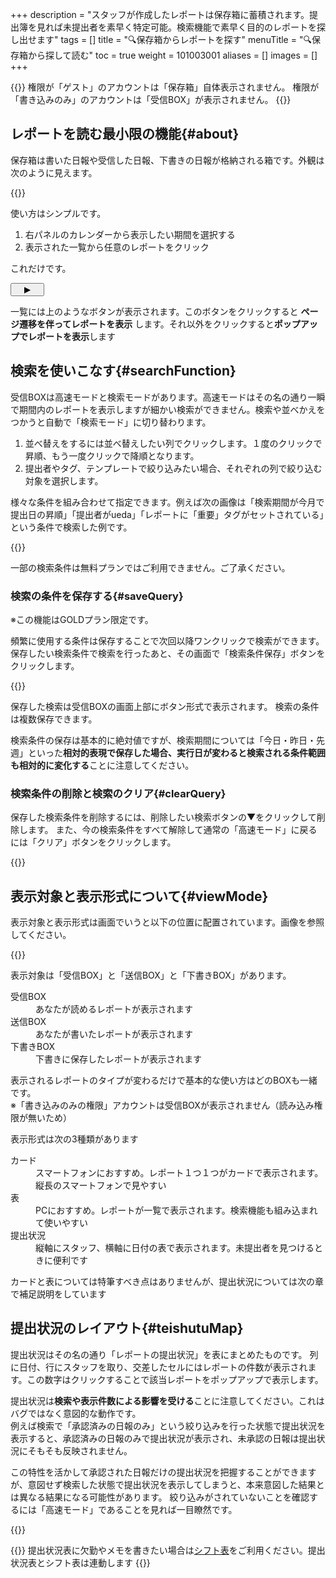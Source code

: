 +++
description = "スタッフが作成したレポートは保存箱に蓄積されます。提出簿を見れば未提出者を素早く特定可能。検索機能で素早く目的のレポートを探し出せます"
tags = []
title = "🔍保存箱からレポートを探す"
menuTitle = "🔍保存箱から探して読む"
toc = true
weight = 101003001
aliases = []
images = []
+++


{{<warning>}}
権限が「ゲスト」のアカウントは「保存箱」自体表示されません。
権限が「書き込みのみ」のアカウントは「受信BOX」が表示されません。
{{</warning>}}

## レポートを読む最小限の機能{#about}

保存箱は書いた日報や受信した日報、下書きの日報が格納される箱です。外観は次のように見えます。

{{<icatch filename="report-box1" msg="提出されたレポートは保存箱からアクセスできます。権限によっては保存箱にアクセスできないので注意">}}

使い方はシンプルです。

1. 右パネルのカレンダーから表示したい期間を選択する
2. 表示された一覧から任意のレポートをクリック

これだけです。  

<button class="playBtn" style="padding: 1px 20px">▶</button> 

一覧には上のようなボタンが表示されます。このボタンをクリックすると **ページ遷移を伴ってレポートを表示** します。それ以外をクリックすると**ポップアップでレポートを表示**します 



## 検索を使いこなす{#searchFunction}

受信BOXは高速モードと検索モードがあります。高速モードはその名の通り一瞬で期間内のレポートを表示しますが細かい検索ができません。検索や並べかえをつかうと自動で「検索モード」に切り替わります。

1. 並べ替えをするには並べ替えしたい列でクリックします。１度のクリックで昇順、もう一度クリックで降順となります。
1. 提出者やタグ、テンプレートで絞り込みたい場合、それぞれの列で絞り込む対象を選択します。

様々な条件を組み合わせて指定できます。例えば次の画像は「検索期間が今月で提出日の昇順」「提出者がueda」「レポートに「重要」タグがセットされている」という条件で検索した例です。


{{<icatch filename="search-report"  msg="タグや提出者など様々な方法でレポートを検索できます" alice="here">}}

一部の検索条件は無料プランではご利用できません。ご了承ください。


### 検索の条件を保存する{#saveQuery}

※この機能はGOLDプラン限定です。  

頻繁に使用する条件は保存することで次回以降ワンクリックで検索ができます。
保存したい検索条件で検索を行ったあと、その画面で「検索条件保存」ボタンをクリックします。

{{<icatch filename="save-query" msg="よく使う検索は保存すれば次回以降はワンクリックで検索できるよっ" alice="ok">}}

保存した検索は受信BOXの画面上部にボタン形式で表示されます。
検索の条件は複数保存できます。

検索条件の保存は基本的に絶対値ですが、検索期間については「今日・昨日・先週」といった**相対的表現で保存した場合、実行日が変わると検索される条件範囲も相対的に変化する**ことに注意してください。


### 検索条件の削除と検索のクリア{#clearQuery}


保存した検索条件を削除するには、削除したい検索ボタンの▼をクリックして削除します。
また、今の検索条件をすべて解除して通常の「高速モード」に戻るには「クリア」ボタンをクリックします。

{{<icatch filename="clear-query"  msg="不要になった保存検索は削除しましょう" >}}


## 表示対象と表示形式について{#viewMode}

表示対象と表示形式は画面でいうと以下の位置に配置されています。画像を参照してください。

{{<icatch filename="view-mode"  msg="スマホだと「カード」、PCだと「表」が見やすいかな？使いやすいのを選んでね" alice="please">}}


表示対象は「受信BOX」と「送信BOX」と「下書きBOX」があります。

<dl class="basic">
<dt>受信BOX</dt>
<dd>あなたが読めるレポートが表示されます</dd>
<dt>送信BOX</dt>
<dd>あなたが書いたレポートが表示されます</dd>
<dt>下書きBOX</dt>
<dd>下書きに保存したレポートが表示されます</dd>
</dl>


表示されるレポートのタイプが変わるだけで基本的な使い方はどのBOXも一緒です。  
※「書き込みのみの権限」アカウントは受信BOXが表示されません（読み込み権限が無いため）  
  
表示形式は次の3種類があります

<dl class="basic">
<dt>カード</dt>
<dd>スマートフォンにおすすめ。レポート１つ１つがカードで表示されます。縦長のスマートフォンで見やすい</dd>
<dt>表</dt>
<dd>PCにおすすめ。レポートが一覧で表示されます。検索機能も組み込まれて使いやすい</dd>
<dt>提出状況</dt>
<dd>縦軸にスタッフ、横軸に日付の表で表示されます。未提出者を見つけるときに便利です</dd>
</dl>

カードと表については特筆すべき点はありませんが、提出状況については次の章で補足説明をしています

## 提出状況のレイアウト{#teishutuMap}

提出状況はその名の通り「レポートの提出状況」を表にまとめたものです。
列に日付、行にスタッフを取り、交差したセルにはレポートの件数が表示されます。この数字はクリックすることで該当レポートをポップアップで表示します。

提出状況は**検索や表示件数による影響を受ける**ことに注意してください。これはバグではなく意図的な動作です。  
例えば検索で「承認済みの日報のみ」という絞り込みを行った状態で提出状況を表示すると、承認済みの日報のみで提出状況が表示され、未承認の日報は提出状況にそもそも反映されません。
  
この特性を活かして承認された日報だけの提出状況を把握することができますが、意図せず検索した状態で提出状況を表示してしまうと、本来意図した結果とは異なる結果になる可能性があります。
絞り込みがされていないことを確認するには「高速モード」であることを見れば一目瞭然です。

{{<icatch filename="report-map"  msg="未提出者は誰ですか？すぐ見つけられるね♫" alice="ok">}}


{{<info>}}
提出状況表に欠勤やメモを書きたい場合は[シフト表](/docs/manual/utils/shift/)をご利用ください。提出状況表とシフト表は連動します
{{</info>}}


